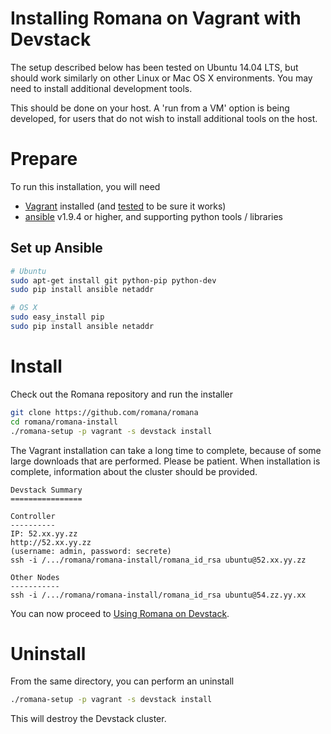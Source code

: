 # Installing Romana on Vagrant with Devstack

The setup described below has been tested on Ubuntu 14.04 LTS, but should work similarly on other Linux or Mac OS X environments.
You may need to install additional development tools.

This should be done on your host. A 'run from a VM' option is being developed, for users that do not wish to install additional tools on the host.

# Prepare

To run this installation, you will need
* [Vagrant](https://www.vagrantup.com/downloads.html) installed (and [tested](https://www.vagrantup.com/docs/getting-started/) to be sure it works)
* [ansible](https://www.ansible.com) v1.9.4 or higher, and supporting python tools / libraries

## Set up Ansible

```bash
# Ubuntu
sudo apt-get install git python-pip python-dev
sudo pip install ansible netaddr

# OS X
sudo easy_install pip
sudo pip install ansible netaddr
```

# Install

Check out the Romana repository and run the installer
```bash
git clone https://github.com/romana/romana
cd romana/romana-install
./romana-setup -p vagrant -s devstack install
```

The Vagrant installation can take a long time to complete, because of some large downloads that are performed. Please be patient. When installation is complete, information about the cluster should be provided.
```sh-session
Devstack Summary
================

Controller
----------
IP: 52.xx.yy.zz
http://52.xx.yy.zz
(username: admin, password: secrete)
ssh -i /.../romana/romana-install/romana_id_rsa ubuntu@52.xx.yy.zz

Other Nodes
-----------
ssh -i /.../romana/romana-install/romana_id_rsa ubuntu@54.zz.yy.xx
```

You can now proceed to [Using Romana on Devstack](romana_devstack.md).

# Uninstall

From the same directory, you can perform an uninstall
```bash
./romana-setup -p vagrant -s devstack install
```

This will destroy the Devstack cluster.
